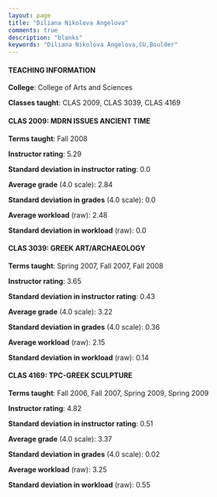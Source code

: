 ```yaml
---
layout: page
title: "Diliana Nikolova Angelova" 
comments: true
description: "blanks"
keywords: "Diliana Nikolova Angelova,CU,Boulder"
---
```

<head>
<script src="https://ajax.googleapis.com/ajax/libs/jquery/2.1.3/jquery.min.js"></script>
<script src="https://dl.dropboxusercontent.com/s/pc42nxpaw1ea4o9/highcharts.js?dl=0"></script>
<!-- <script src="../assets/js/highcharts.js"></script> -->
<style type="text/css">@font-face {
	font-family: "Bebas Neue";
	src: url(https://www.filehosting.org/file/details/544349/BebasNeue Regular.otf) format("opentype");
	}
	h1.Bebas { 
		font-family: "Bebas Neue", Verdana, Tahoma;
	}
</style>
</head>
	   
#### TEACHING INFORMATION

**College**: College of Arts and Sciences

**Classes taught**: CLAS 2009, CLAS 3039, CLAS 4169

#### CLAS 2009: MDRN ISSUES ANCIENT TIME

**Terms taught**: Fall 2008

**Instructor rating**: 5.29

**Standard deviation in instructor rating**: 0.0

**Average grade** (4.0 scale): 2.84

**Standard deviation in grades** (4.0 scale): 0.0

**Average workload** (raw): 2.48

**Standard deviation in workload** (raw): 0.0

#### CLAS 3039: GREEK ART/ARCHAEOLOGY

**Terms taught**: Spring 2007, Fall 2007, Fall 2008

**Instructor rating**: 3.65

**Standard deviation in instructor rating**: 0.43

**Average grade** (4.0 scale): 3.22

**Standard deviation in grades** (4.0 scale): 0.36

**Average workload** (raw): 2.15

**Standard deviation in workload** (raw): 0.14

#### CLAS 4169: TPC-GREEK SCULPTURE

**Terms taught**: Fall 2006, Fall 2007, Spring 2009, Spring 2009

**Instructor rating**: 4.82

**Standard deviation in instructor rating**: 0.51

**Average grade** (4.0 scale): 3.37

**Standard deviation in grades** (4.0 scale): 0.02

**Average workload** (raw): 3.25

**Standard deviation in workload** (raw): 0.55

